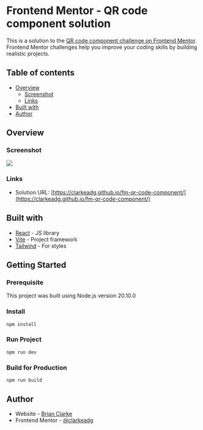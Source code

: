 # Frontend Mentor - QR code component solution

This is a solution to the [QR code component challenge on Frontend Mentor](https://www.frontendmentor.io/challenges/qr-code-component-iux_sIO_H). Frontend Mentor challenges help you improve your coding skills by building realistic projects. 

## Table of contents

- [Overview](#overview)
  - [Screenshot](#screenshot)
  - [Links](#links)
- [Built with](#built-with)
- [Author](#author)

## Overview

### Screenshot

![](https://clarkeadg.github.io/fm-qr-code-component/images/screenshot.jpg)

### Links

- Solution URL: [https://clarkeadg.github.io/fm-qr-code-component/](https://clarkeadg.github.io/fm-qr-code-component/)

## Built with

- [React](https://reactjs.org/) - JS library
- [Vite](https://vitejs.dev/) - Project framework
- [Tailwind](https://tailwindcss.com/) - For styles

## Getting Started

### Prerequisite
This project was built using Node.js version 20.10.0

### Install
```
npm install
```

### Run Project
```
npm run dev
```

### Build for Production
```
npm run build
```

## Author

- Website - [Brian Clarke](https://www.clarkeanimation.com)
- Frontend Mentor - [@clarkeadg](https://www.frontendmentor.io/profile/yourusername)

